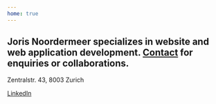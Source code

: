 ```yaml
---
home: true
---
```

## Joris Noordermeer specializes in website and web application development. [Contact](mailto:contact@noordermeer.ch) for enquiries or collaborations.

Zentralstr. 43, 8003 Zurich

[LinkedIn](https://www.linkedin.com/in/jorisnoo/)
